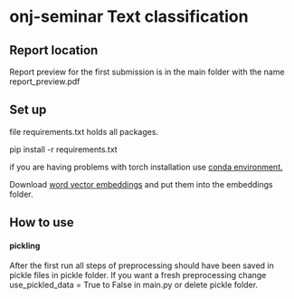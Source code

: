 # onj-seminar Text classification

## Report location

Report preview for the first submission is in the main folder 
with the name report_preview.pdf

## Set up 

file requirements.txt holds all packages.

pip install -r requirements.txt

if you are having problems with torch installation use
 [conda environment.](https://docs.conda.io/en/latest/miniconda.html)
 
 Download [word vector embeddings](https://drive.google.com/drive/folders/1nc0FovOn5pqEVjjmW_Swikc66Nel1i6j?usp=sharing)
 and put them into the embeddings folder.
 
 ## How to use
 
 #### pickling
 After the first run all steps of preprocessing should have been saved
 in pickle files in pickle folder. If you want a fresh preprocessing 
 change use_pickled_data = True to False in main.py or delete pickle folder.